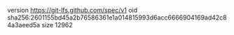 version https://git-lfs.github.com/spec/v1
oid sha256:2601155bd45a2b76586361e1a014815993d6acc6666904169ad42c84a3aeed5a
size 12962

